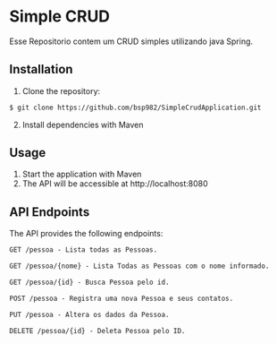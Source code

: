 # Simple CRUD
Esse Repositorio contem um CRUD simples utilizando java Spring. 


## Installation

1. Clone the repository:

```bash
$ git clone https://github.com/bsp982/SimpleCrudApplication.git
```

2. Install dependencies with Maven

## Usage

1. Start the application with Maven
2. The API will be accessible at http://localhost:8080


## API Endpoints
The API provides the following endpoints:

```markdown
GET /pessoa - Lista todas as Pessoas.

GET /pessoa/{nome} - Lista Todas as Pessoas com o nome informado.

GET /pessoa/{id} - Busca Pessoa pelo id.

POST /pessoa - Registra uma nova Pessoa e seus contatos.

PUT /pessoa - Altera os dados da Pessoa.

DELETE /pessoa/{id} - Deleta Pessoa pelo ID.
```
